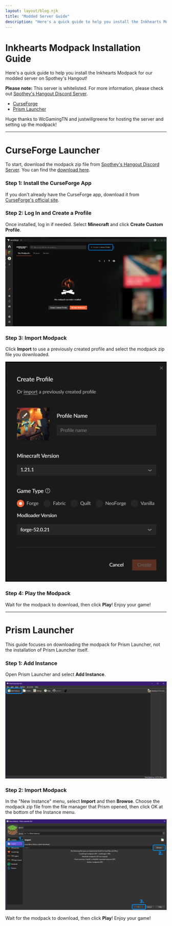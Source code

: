 ```yaml
---
layout: layout/blog.njk
title: "Modded Server Guide"
description: "Here's a quick guide to help you install the Inkhearts Modpack for our modded server on Spothey's Hangout!"
---
```


# Inkhearts Modpack Installation Guide

Here's a quick guide to help you install the Inkhearts Modpack for our modded server on Spothey's Hangout!

**Please note:** This server is whitelisted. For more information, please check out [Spothey's Hangout Discord Server](https://discord.gg/3JrWuVSyXK).

- [CurseForge](#CurseForge)  
- [Prism Launcher](#Prismlauncher)

Huge thanks to WcGamingTN and justwillgreene for hosting the server and setting up the modpack!

---

<h1 id="CurseForge">CurseForge Launcher</h1>

To start, download the modpack zip file from [Spothey's Hangout Discord Server](https://discord.gg/3JrWuVSyXK). You can find the [download here](https://discord.com/channels/719867857286201425/1295485464178065408/1296122626271613041).

### Step 1: Install the CurseForge App
If you don't already have the CurseForge app, download it from [CurseForge's official site](https://www.curseforge.com/download/app).

### Step 2: Log In and Create a Profile
Once installed, log in if needed. Select **Minecraft** and click **Create Custom Profile**.

![Create Profile](/assets/img/blog/spoth/curseforgehome.png)

### Step 3: Import Modpack
Click **Import** to use a previously created profile and select the modpack zip file you downloaded.

![Import Modpack](/assets/img/blog/spoth/importprofile.png)

### Step 4: Play the Modpack
Wait for the modpack to download, then click **Play**! Enjoy your game!

---

<h1 id="Prismlauncher">Prism Launcher</h1>

This guide focuses on downloading the modpack for Prism Launcher, not the installation of Prism Launcher itself.

### Step 1: Add Instance
Open Prism Launcher and select **Add Instance**.

![Add Instance](/assets/img/blog/spoth/Prism1.png)

### Step 2: Import Modpack
In the "New Instance" menu, select **Import** and then **Browse**. Choose the modpack zip file from the file manager that Prism opened, then click OK at the bottom of the Instance menu.

![Import Modpack](/assets/img/blog/spoth/Prism2.png)

Wait for the modpack to download, then click **Play**! Enjoy your game!

<style>
  .Data .Sidebar{
    display:none;
  }
</style>
